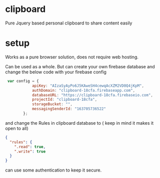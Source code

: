 # clipboard
Pure Jquery based personal clipboard to share content easily
# setup
Works as a pure browser solution, does not require web hosting. 

Can be used as a whole. But can create your own firebase database and change the below code with your firebase config

```javascript
 var config = {
            apiKey: "AIzaSyAyPo6J5KAweSH4cewqAcXZM2VD0Q4jKpM",
            authDomain: "clipboard-18cfa.firebaseapp.com",
            databaseURL: "https://clipboard-18cfa.firebaseio.com",
            projectId: "clipboard-18cfa",
            storageBucket: "",
            messagingSenderId: "163705736522"
        };
```

and change the Rules in clipboard database to ( keep in mind it makes it open to all)
```json
{
  "rules": {
    ".read": true,
    ".write": true
  }
}
```
can use some authentication to keep it secure.

